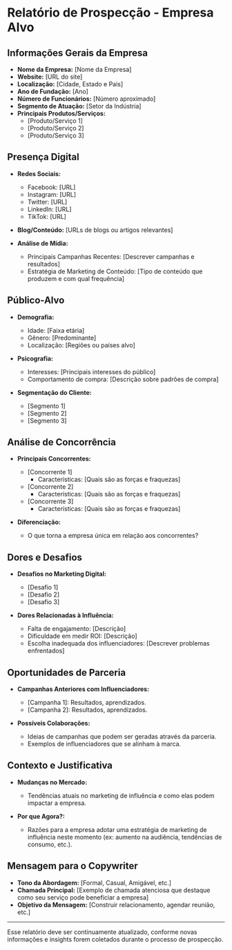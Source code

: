 # Relatório de Prospecção - Empresa Alvo

## Informações Gerais da Empresa

- **Nome da Empresa:** [Nome da Empresa]
- **Website:** [URL do site]
- **Localização:** [Cidade, Estado e Pais]
- **Ano de Fundação:** [Ano]
- **Número de Funcionários:** [Número aproximado]
- **Segmento de Atuação:** [Setor da Indústria]
- **Principais Produtos/Serviços:**
  - [Produto/Serviço 1]
  - [Produto/Serviço 2]
  - [Produto/Serviço 3]

## Presença Digital

- **Redes Sociais:**
  - Facebook: [URL]
  - Instagram: [URL]
  - Twitter: [URL]
  - LinkedIn: [URL]
  - TikTok: [URL]
  
- **Blog/Conteúdo:** [URLs de blogs ou artigos relevantes]

- **Análise de Mídia:**
  - Principais Campanhas Recentes: [Descrever campanhas e resultados]
  - Estratégia de Marketing de Conteúdo: [Tipo de conteúdo que produzem e com qual frequência]

## Público-Alvo

- **Demografia:**
  - Idade: [Faixa etária]
  - Gênero: [Predominante]
  - Localização: [Regiões ou países alvo]
  
- **Psicografia:**
  - Interesses: [Principais interesses do público]
  - Comportamento de compra: [Descrição sobre padrões de compra]
  
- **Segmentação do Cliente:**
  - [Segmento 1]
  - [Segmento 2]
  - [Segmento 3]

## Análise de Concorrência

- **Principais Concorrentes:**
  - [Concorrente 1]
    - Características: [Quais são as forças e fraquezas]
  - [Concorrente 2]
    - Características: [Quais são as forças e fraquezas]
  - [Concorrente 3]
    - Características: [Quais são as forças e fraquezas]
  
- **Diferenciação:**
  - O que torna a empresa única em relação aos concorrentes?

## Dores e Desafios

- **Desafios no Marketing Digital:**
  - [Desafio 1]
  - [Desafio 2]
  - [Desafio 3]

- **Dores Relacionadas à Influência:**
  - Falta de engajamento: [Descrição]
  - Dificuldade em medir ROI: [Descrição]
  - Escolha inadequada dos influenciadores: [Descrever problemas enfrentados]

## Oportunidades de Parceria

- **Campanhas Anteriores com Influenciadores:**
  - [Campanha 1]: Resultados, aprendizados.
  - [Campanha 2]: Resultados, aprendizados.

- **Possíveis Colaborações:**
  - Ideias de campanhas que podem ser geradas através da parceria.
  - Exemplos de influenciadores que se alinham à marca.

## Contexto e Justificativa

- **Mudanças no Mercado:**
  - Tendências atuais no marketing de influência e como elas podem impactar a empresa.
  
- **Por que Agora?:**
  - Razões para a empresa adotar uma estratégia de marketing de influência neste momento (ex: aumento na audiência, tendências de consumo, etc.).

## Mensagem para o Copywriter

- **Tono da Abordagem:** [Formal, Casual, Amigável, etc.]
- **Chamada Principal:** [Exemplo de chamada atenciosa que destaque como seu serviço pode beneficiar a empresa]
- **Objetivo da Mensagem:** [Construir relacionamento, agendar reunião, etc.]

---

Esse relatório deve ser continuamente atualizado, conforme novas informações e insights forem coletados durante o processo de prospecção.